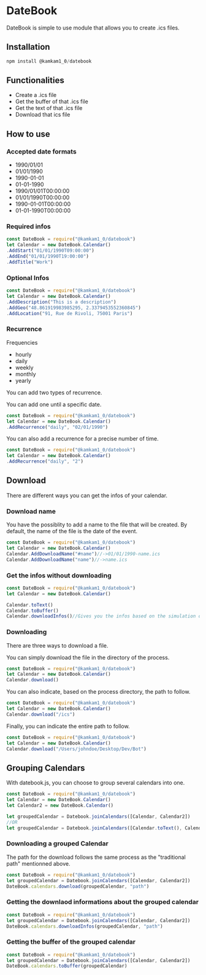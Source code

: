 # DateBook
DateBook is simple to use module that allows you to create .ics files.

## Installation
```js
npm install @kamkam1_0/datebook
```

## Functionalities
- Create a .ics file
- Get the buffer of that .ics file
- Get the text of that .ics file
- Download that ics file

## How to use

### Accepted date formats

- 1990/01/01
- 01/01/1990
- 1990-01-01
- 01-01-1990
- 1990/01/01T00:00:00
- 01/01/1990T00:00:00
- 1990-01-01T00:00:00
- 01-01-1990T00:00:00

### Required infos

```js
const DateBook = require("@kamkam1_0/datebook")
let Calendar = new DateBook.Calendar()
.AddStart("01/01/1990T09:00:00")
.AddEnd("01/01/1990T19:00:00")
.AddTitle("Work")
```

### Optional Infos
```js
const DateBook = require("@kamkam1_0/datebook")
let Calendar = new DateBook.Calendar()
.AddDescription("This is a description")
.AddGeo("48.861919983985295, 2.3379453552360845")
.AddLocation("91, Rue de Rivoli, 75001 Paris")
```

### Recurrence
Frequencies
- hourly
- daily
- weekly
- monthly
- yearly

You can add two types of recurrence.

You can add one until a specific date.
```js
const DateBook = require("@kamkam1_0/datebook")
let Calendar = new DateBook.Calendar()
.AddRecurrence("daily", "02/01/1990")
```

You can also add a recurrence for a precise number of time.
```js
const DateBook = require("@kamkam1_0/datebook")
let Calendar = new DateBook.Calendar()
.AddRecurrence("daily", "2")
```

## Download

There are different ways you can get the infos of your calendar.

### Download name
You have the possiblity to add a name to the file that will be created. By default, the name of the file is the date of the event.

```js
const DateBook = require("@kamkam1_0/datebook")
let Calendar = new DateBook.Calendar()
Calendar.AddDownloadName("#name")//->01/01/1990-name.ics
Calendar.AddDownloadName("name")//->name.ics
```


### Get the infos without downloading

```js
const DateBook = require("@kamkam1_0/datebook")
let Calendar = new DateBook.Calendar()

Calendar.toText()
Calendar.toBuffer()
Calendar.downloadInfos()//Gives you the infos based on the simulation of the download-> {name: "01/01/1190", extension: "ics", buffer}
```

### Downloading

There are three ways to download a file.

You can simply download the file in the directory of the process.
```js
const DateBook = require("@kamkam1_0/datebook")
let Calendar = new DateBook.Calendar()
Calendar.download()

```

You can also indicate, based on the process directory, the path to follow.
```js
const DateBook = require("@kamkam1_0/datebook")
let Calendar = new DateBook.Calendar()
Calendar.download("/ics")
```

Finally, you can indicate the entire path to follow.
```js
const DateBook = require("@kamkam1_0/datebook")
let Calendar = new DateBook.Calendar()
Calendar.download("/Users/johndoe/Desktop/Dev/Bot")
```

## Grouping Calendars
With datebook.js, you can choose to group several calendars into one.
```js
const DateBook = require("@kamkam1_0/datebook")
let Calendar = new DateBook.Calendar()
let Calendar2 = new DateBook.Calendar()

let groupedCalendar = Datebook.joinCalendars([Calendar, Calendar2])
//OR
let groupedCalendar = Datebook.joinCalendars([Calendar.toText(), Calendar2])
```

### Downloading a grouped Calendar
The path for the download follows the same process as the "traditional path" mentionned above.
```js
const DateBook = require("@kamkam1_0/datebook")
let groupedCalendar = Datebook.joinCalendars([Calendar, Calendar2])
DateBook.calendars.download(groupedCalendar, "path")
```

### Getting the downlaod informations about the grouped calendar
```js
const DateBook = require("@kamkam1_0/datebook")
let groupedCalendar = Datebook.joinCalendars([Calendar, Calendar2])
DateBook.calendars.downloadInfos(groupedCalendar, "path")
```

### Getting the buffer of the grouped calendar
```js
const DateBook = require("@kamkam1_0/datebook")
let groupedCalendar = Datebook.joinCalendars([Calendar, Calendar2])
DateBook.calendars.toBuffer(groupedCalendar)
```